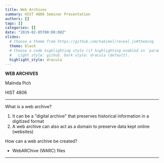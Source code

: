 ```yaml
---
title: Web Archives
summary: HIST 4806 Seminar Presentation
authors: []
tags: []
categories: []
date: "2019-02-05T00:00:00Z"
slides:
  # Choose a theme from https://github.com/hakimel/reveal.js#theming
  theme: black
  # Choose a code highlighting style (if highlighting enabled in `params.toml`)
  #   Light style: github. Dark style: dracula (default).
  highlight_style: dracula
---
```


**WEB ARCHIVES**

Malinda Pich

HIST 4806

---

What is a web archive?

1. It can be a "digital archive" that preserves historical information in a digitized format
2. A web archive can also act as a domain to preserve data kept online (websites)

How can a web archive be created?

* WebARChive (WARC) files 

---

